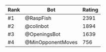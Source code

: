 Rank|Bot|Rating
---|---|---
#1|@RaspFish|2391
#2|@colinbot|1894
#3|@OpeningsBot|1639
#4|@MinOpponentMoves|756
